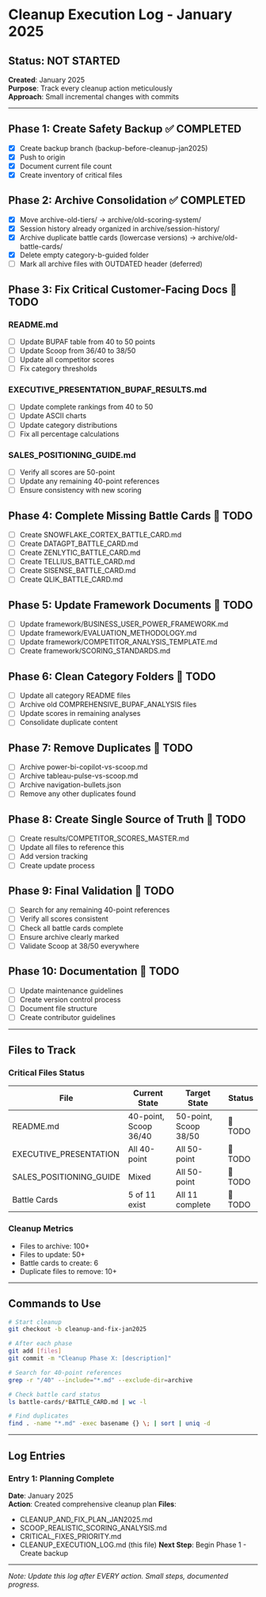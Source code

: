 # Cleanup Execution Log - January 2025

## Status: NOT STARTED
**Created**: January 2025  
**Purpose**: Track every cleanup action meticulously  
**Approach**: Small incremental changes with commits

---

## Phase 1: Create Safety Backup ✅ COMPLETED

- [x] Create backup branch (backup-before-cleanup-jan2025)
- [x] Push to origin
- [x] Document current file count
- [x] Create inventory of critical files

## Phase 2: Archive Consolidation ✅ COMPLETED

- [x] Move archive-old-tiers/ → archive/old-scoring-system/
- [x] Session history already organized in archive/session-history/
- [x] Archive duplicate battle cards (lowercase versions) → archive/old-battle-cards/
- [x] Delete empty category-b-guided folder
- [ ] Mark all archive files with OUTDATED header (deferred)

## Phase 3: Fix Critical Customer-Facing Docs 🔲 TODO

### README.md
- [ ] Update BUPAF table from 40 to 50 points
- [ ] Update Scoop from 36/40 to 38/50
- [ ] Update all competitor scores
- [ ] Fix category thresholds

### EXECUTIVE_PRESENTATION_BUPAF_RESULTS.md  
- [ ] Update complete rankings from 40 to 50
- [ ] Update ASCII charts
- [ ] Update category distributions
- [ ] Fix all percentage calculations

### SALES_POSITIONING_GUIDE.md
- [ ] Verify all scores are 50-point
- [ ] Update any remaining 40-point references
- [ ] Ensure consistency with new scoring

## Phase 4: Complete Missing Battle Cards 🔲 TODO

- [ ] Create SNOWFLAKE_CORTEX_BATTLE_CARD.md
- [ ] Create DATAGPT_BATTLE_CARD.md
- [ ] Create ZENLYTIC_BATTLE_CARD.md
- [ ] Create TELLIUS_BATTLE_CARD.md
- [ ] Create SISENSE_BATTLE_CARD.md
- [ ] Create QLIK_BATTLE_CARD.md

## Phase 5: Update Framework Documents 🔲 TODO

- [ ] Update framework/BUSINESS_USER_POWER_FRAMEWORK.md
- [ ] Update framework/EVALUATION_METHODOLOGY.md
- [ ] Update framework/COMPETITOR_ANALYSIS_TEMPLATE.md
- [ ] Create framework/SCORING_STANDARDS.md

## Phase 6: Clean Category Folders 🔲 TODO

- [ ] Update all category README files
- [ ] Archive old COMPREHENSIVE_BUPAF_ANALYSIS files
- [ ] Update scores in remaining analyses
- [ ] Consolidate duplicate content

## Phase 7: Remove Duplicates 🔲 TODO

- [ ] Archive power-bi-copilot-vs-scoop.md
- [ ] Archive tableau-pulse-vs-scoop.md  
- [ ] Archive navigation-bullets.json
- [ ] Remove any other duplicates found

## Phase 8: Create Single Source of Truth 🔲 TODO

- [ ] Create results/COMPETITOR_SCORES_MASTER.md
- [ ] Update all files to reference this
- [ ] Add version tracking
- [ ] Create update process

## Phase 9: Final Validation 🔲 TODO

- [ ] Search for any remaining 40-point references
- [ ] Verify all scores consistent
- [ ] Check all battle cards complete
- [ ] Ensure archive clearly marked
- [ ] Validate Scoop at 38/50 everywhere

## Phase 10: Documentation 🔲 TODO

- [ ] Update maintenance guidelines
- [ ] Create version control process
- [ ] Document file structure
- [ ] Create contributor guidelines

---

## Files to Track

### Critical Files Status
| File | Current State | Target State | Status |
|------|--------------|--------------|--------|
| README.md | 40-point, Scoop 36/40 | 50-point, Scoop 38/50 | 🔲 TODO |
| EXECUTIVE_PRESENTATION | All 40-point | All 50-point | 🔲 TODO |
| SALES_POSITIONING_GUIDE | Mixed | All 50-point | 🔲 TODO |
| Battle Cards | 5 of 11 exist | All 11 complete | 🔲 TODO |

### Cleanup Metrics
- Files to archive: 100+
- Files to update: 50+
- Battle cards to create: 6
- Duplicate files to remove: 10+

---

## Commands to Use

```bash
# Start cleanup
git checkout -b cleanup-and-fix-jan2025

# After each phase
git add [files]
git commit -m "Cleanup Phase X: [description]"

# Search for 40-point references
grep -r "/40" --include="*.md" --exclude-dir=archive

# Check battle card status
ls battle-cards/*BATTLE_CARD.md | wc -l

# Find duplicates
find . -name "*.md" -exec basename {} \; | sort | uniq -d
```

---

## Log Entries

### Entry 1: Planning Complete
**Date**: January 2025  
**Action**: Created comprehensive cleanup plan
**Files**: 
- CLEANUP_AND_FIX_PLAN_JAN2025.md
- SCOOP_REALISTIC_SCORING_ANALYSIS.md
- CRITICAL_FIXES_PRIORITY.md
- CLEANUP_EXECUTION_LOG.md (this file)
**Next Step**: Begin Phase 1 - Create backup

---

*Note: Update this log after EVERY action. Small steps, documented progress.*